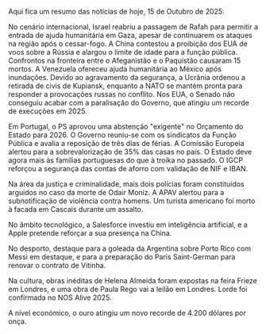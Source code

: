 Aqui fica um resumo das notícias de hoje, 15 de Outubro de 2025:

No cenário internacional, Israel reabriu a passagem de Rafah para permitir a entrada de ajuda humanitária em Gaza, apesar de continuarem os ataques na região após o cessar-fogo. A China contestou a proibição dos EUA de voos sobre a Rússia e alargou o limite de idade para a função pública. Confrontos na fronteira entre o Afeganistão e o Paquistão causaram 15 mortos. A Venezuela ofereceu ajuda humanitária ao México após inundações. Devido ao agravamento da segurança, a Ucrânia ordenou a retirada de civis de Kupiansk, enquanto a NATO se mantém pronta para responder a provocações russas no conflito. Nos EUA, o Senado não conseguiu acabar com a paralisação do Governo, que atingiu um recorde de execuções em 2025.

Em Portugal, o PS aprovou uma abstenção "exigente" no Orçamento do Estado para 2026. O Governo reuniu-se com os sindicatos da Função Pública e avalia a reposição de três dias de férias. A Comissão Europeia alertou para a sobrevalorização de 35% das casas no país. O Estado deve agora mais às famílias portuguesas do que à troika no passado. O IGCP reforçou a segurança das contas de aforro com validação de NIF e IBAN.

Na área da justiça e criminalidade, mais dois polícias foram constituídos arguidos no caso da morte de Odair Moniz. A APAV alertou para a subnotificação de violência contra homens. Um turista americano foi morto à facada em Cascais durante um assalto.

No âmbito tecnológico, a Salesforce investiu em inteligência artificial, e a Apple pretende reforçar a sua presença na China.

No desporto, destaque para a goleada da Argentina sobre Porto Rico com Messi em destaque, e para a preparação do Paris Saint-German para renovar o contrato de Vitinha.

Na cultura, obras inéditas de Helena Almeida foram expostas na feira Frieze em Londres, e uma obra de Paula Rego vai a leilão em Londres. Lorde foi confirmada no NOS Alive 2025.

A nível económico, o ouro atingiu um novo recorde de 4.200 dólares por onça.